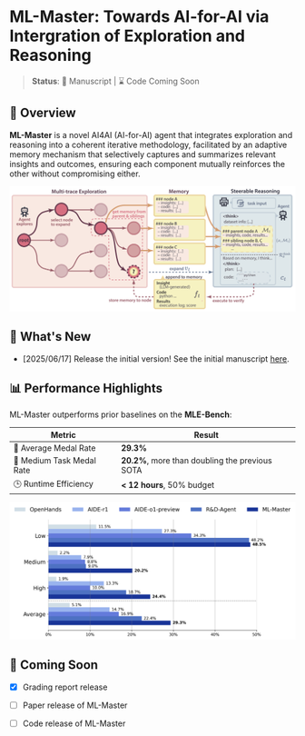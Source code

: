 # ML-Master: Towards AI-for-AI via Intergration of Exploration and Reasoning

> **Status**: 🔬 Manuscript | ⌛ Code Coming Soon

## 🚀 Overview

**ML-Master** is a novel AI4AI (AI-for-AI) agent that integrates exploration and reasoning into a coherent iterative methodology, facilitated by an adaptive memory mechanism that selectively captures and summarizes relevant insights and outcomes, ensuring each component mutually reinforces the other without compromising either. 

![ML-Master](./assets/ML-Master_figure.png)

## 📰 What's New
- [2025/06/17] Release the initial version! See the initial manuscript [here](./assets/ML-Master_github.pdf).

## 📊 Performance Highlights

ML-Master outperforms prior baselines on the **MLE-Bench**:

| Metric                      | Result                |
|----------------------------|-----------------------|
| 🥇 Average Medal Rate       | **29.3%**             |
| 🧠 Medium Task Medal Rate   | **20.2%**, more than doubling the previous SOTA            | 
| 🕒 Runtime Efficiency        | **< 12 hours**, 50% budget |

![ML-Master](./assets/ML-Master_score.png)




## 📆 Coming Soon
- [x] Grading report release
- [ ] Paper release of ML-Master
- [ ] Code release of ML-Master


<!-- ![ML-Master](./assets/table2.png)
![ML-Master](./assets/table3.png)

<table>
  <tr>
    <td><img src="./assets/radar.png" width="70%"></td>
    <td><img src="./assets/scaling.png" width="100%"></td>
  </tr>
</table> -->